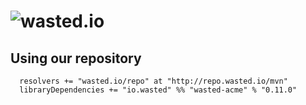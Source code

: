 ![wasted.io](http://wasted.io/images/soon/wasted.png)
=======

## Using our repository

```
  resolvers += "wasted.io/repo" at "http://repo.wasted.io/mvn"
  libraryDependencies += "io.wasted" %% "wasted-acme" % "0.11.0"
```

